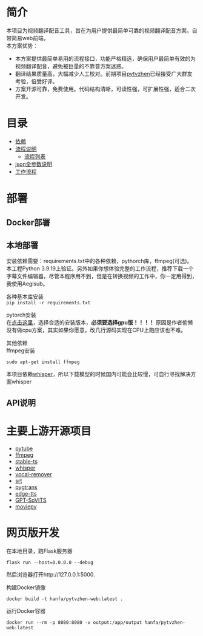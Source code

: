 # 简介
本项目为视频翻译配音工具，旨在为用户提供最简单可靠的视频翻译配音方案。自带简易web前端，
<br>
本方案优势：  
- 本方案提供最简单易用的流程接口，功能严格精选，确保用户最简单有效的为视频翻译配音，避免被巨量的不靠普方案迷惑。
- 翻译结果质量高，大幅减少人工校对。前期项目[pytvzhen](https://github.com/CuSO4Gem/pytvzhen)已经接受广大群友考验，倍受好评。
- 方案开源可靠，免费使用。代码结构清晰，可读性强，可扩展性强，适合二次开发。

# 目录
- [依赖](#依赖)
- [流程说明](#流程说明)
  - [流程列表](#流程列表)
- [json全参数说明](#json全参数说明)
- [工作流程](#工作流程)

# 部署

## Docker部署

## 本地部署
安装依赖需要：requirements.txt中的各种依赖，pythorch库，ffmpeg(可选)。本工程Python 3.9.19上验证。另外如果你想体验完整的工作流程，推荐下载一个字幕文件编辑器，尽管本程序用不到，但是在转换视频的工作中，你一定用得到，我使用Aegisub。

各种基本库安装  
``
pip install -r requirements.txt
``

pytorch安装  
在[点击这里](https://pytorch.org/get-started/locally/)，选择合适的安装版本，**必须要选择gpu版！！！！** 原因是作者偷懒没有做cpu方案，其实如果你愿意，改几行源码实现在CPU上跑应该也不难。

其他依赖  
ffmpeg安装  
```
sudo apt-get install ffmpeg
```
本项目依赖[whisper](https://github.com/openai/whisper)，所以下载模型的时候国内可能会比较慢，可自行寻找解决方案whisper


## API说明



# 主要上游开源项目
 - [pytube](https://github.com/pytube/pytube)
 - [ffmpeg](https://ffmpeg.org/)
 - [stable-ts](https://github.com/jianfch/stable-ts)
 - [whisper](https://github.com/openai/whisper)
 - [vocal-remover](https://github.com/tsurumeso/vocal-remover/releases)
 - [srt](https://srt.readthedocs.io/en/latest/api.html)
 - [pygtrans](https://github.com/foyoux/pygtrans)
 - [edge-tts](https://github.com/hasscc/hass-edge-tts)
 - [GPT-SoVITS](https://github.com/RVC-Boss/GPT-SoVITS)
 - [moviepy](https://github.com/Zulko/moviepy)


# 网页版开发

在本地目录，跑Flask服务器

```
flask run --host=0.0.0.0 --debug
```

然后浏览器打开http://127.0.0.1:5000.

构建Docker镜像

```shell
docker build -t hanfa/pytvzhen-web:latest .
```

运行Docker容器
```shell
docker run --rm -p 8080:8080 -v output:/app/output hanfa/pytvzhen-web:latest
```


